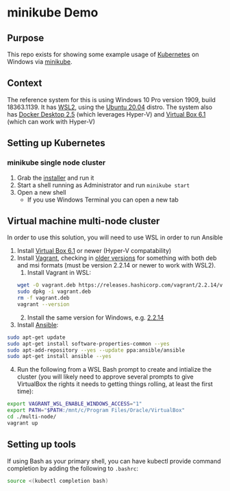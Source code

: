 # minikube Demo

## Purpose

This repo exists for showing some example usage of [Kubernetes](https://kubernetes.io/) on Windows via [minikube](https://minikube.sigs.k8s.io/docs/).

## Context

The reference system for this is using Windows 10 Pro version 1909, build 18363.1139. It has [WSL2](https://docs.microsoft.com/en-us/windows/wsl/install-win10), using the [Ubuntu 20.04](https://www.microsoft.com/store/productId/9N6SVWS3RX71) distro. The system also has [Docker Desktop 2.5](https://hub.docker.com/editions/community/docker-ce-desktop-windows) (which leverages Hyper-V) and [Virtual Box 6.1](https://www.virtualbox.org/wiki/Downloads) (which can work with Hyper-V)

## Setting up Kubernetes

### minikube single node cluster

1. Grab the [installer](https://storage.googleapis.com/minikube/releases/latest/minikube-installer.exe) and run it
2. Start a shell running as Administrator and run `minikube start`
3. Open a new shell
    - If you use Windows Terminal you can open a new tab

## Virtual machine multi-node cluster

In order to use this solution, you will need to use WSL in order to run Ansible

1. Install [Virtual Box 6.1](https://www.virtualbox.org/wiki/Downloads) or newer (Hyper-V compatability)
2. Install [Vagrant](https://www.vagrantup.com/downloads), checking in [older versions](https://releases.hashicorp.com/vagrant/) for something with both deb and msi formats (must be version 2.2.14 or newer to work with WSL2).
    1. Install Vagrant in WSL:
    ```bash
    wget -O vagrant.deb https://releases.hashicorp.com/vagrant/2.2.14/vagrant_2.2.14_x86_64.deb
    sudo dpkg -i vagrant.deb
    rm -f vagrant.deb
    vagrant --version
    ```
    2. Install the same version for Windows, e.g. [2.2.14](https://releases.hashicorp.com/vagrant/2.2.14/vagrant_2.2.14_x86_64.msi)
3. Install [Ansible](https://www.digestibledevops.com/devops/2018/12/11/ansible-on-windows.html):
```bash
sudo apt-get update
sudo apt-get install software-properties-common --yes
sudo apt-add-repository --yes --update ppa:ansible/ansible
sudo apt-get install ansible --yes
```
4. Run the following from a WSL Bash prompt to create and intialize the cluster (you will likely need to approve several prompts to give VirtualBox the rights it needs to getting things rolling, at least the first time):
```bash
export VAGRANT_WSL_ENABLE_WINDOWS_ACCESS="1"
export PATH="$PATH:/mnt/c/Program Files/Oracle/VirtualBox"
cd ./multi-node/
vagrant up
```

## Setting up tools

If using Bash as your primary shell, you can have kubectl provide command completion by adding the following to `.bashrc`:

```bash
source <(kubectl completion bash)
```
